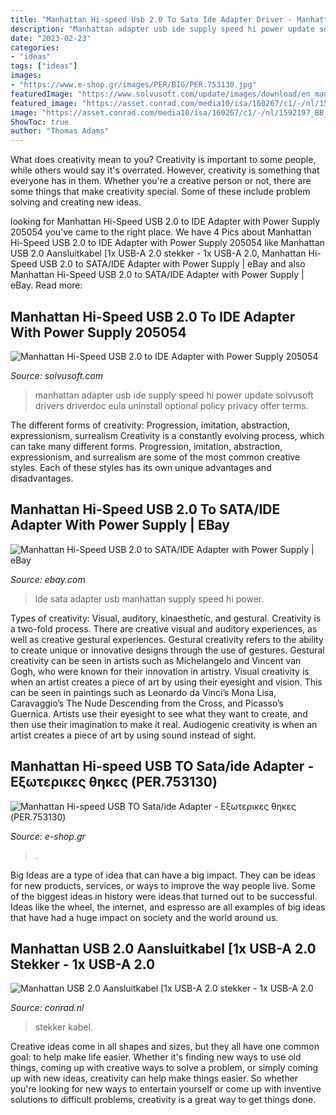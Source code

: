 ```yaml
---
title: "Manhattan Hi-speed Usb 2.0 To Sata Ide Adapter Driver - Manhattan Hi-speed Usb 2.0 To Sata/ide Adapter With Power Supply"
description: "Manhattan adapter usb ide supply speed hi power update solvusoft drivers driverdoc eula uninstall optional policy privacy offer terms"
date: "2023-02-23"
categories:
- "ideas"
tags: ["ideas"]
images:
- "https://www.e-shop.gr/images/PER/BIG/PER.753130.jpg"
featuredImage: "https://www.solvusoft.com/update/images/download/en_manhattan_hi-speed-usb-2-0-to-ide-adapter-with-power-supply_205054.png"
featured_image: "https://asset.conrad.com/media10/isa/160267/c1/-/nl/1592197_BB_01_FB/image.jpg?x=600&amp;y=600"
image: "https://asset.conrad.com/media10/isa/160267/c1/-/nl/1592197_BB_01_FB/image.jpg?x=600&amp;y=600"
ShowToc: true
author: "Thomas Adams"
---
```



What does creativity mean to you?
Creativity is important to some people, while others would say it's overrated. However, creativity is something that everyone has in them. Whether you're a creative person or not, there are some things that make creativity special. Some of these include problem solving and creating new ideas.

	

		
looking for Manhattan Hi-Speed USB 2.0 to IDE Adapter with Power Supply 205054 you've came to the right place. We have 4 Pics about Manhattan Hi-Speed USB 2.0 to IDE Adapter with Power Supply 205054 like Manhattan USB 2.0 Aansluitkabel [1x USB-A 2.0 stekker - 1x USB-A 2.0, Manhattan Hi-Speed USB 2.0 to SATA/IDE Adapter with Power Supply | eBay and also Manhattan Hi-Speed USB 2.0 to SATA/IDE Adapter with Power Supply | eBay. Read more:
		
    
## Manhattan Hi-Speed USB 2.0 To IDE Adapter With Power Supply 205054

<img loading=lazy src="https://www.solvusoft.com/update/images/download/en_manhattan_hi-speed-usb-2-0-to-ide-adapter-with-power-supply_205054.png" onerror="this.onerror=null;this.src='https://tse1.mm.bing.net/th?id=OIP.wQpZM9sQTj-weQYRGEGenAHaEC&amp;pid=15.1';" alt="Manhattan Hi-Speed USB 2.0 to IDE Adapter with Power Supply 205054">

_Source: solvusoft.com_

>manhattan adapter usb ide supply speed hi power update solvusoft drivers driverdoc eula uninstall optional policy privacy offer terms. 

	

The different forms of creativity: Progression, imitation, abstraction, expressionism, surrealism
Creativity is a constantly evolving process, which can take many different forms. Progression, imitation, abstraction, expressionism, and surrealism are some of the most common creative styles. Each of these styles has its own unique advantages and disadvantages.

    
## Manhattan Hi-Speed USB 2.0 To SATA/IDE Adapter With Power Supply | EBay

<img loading=lazy src="https://i.ebayimg.com/images/g/RGwAAOSwUfReXHnX/s-l300.jpg" onerror="this.onerror=null;this.src='https://tse3.mm.bing.net/th?id=OIP.X4wifCrSIJh7DqG7NSjObAAAAA&amp;pid=15.1';" alt="Manhattan Hi-Speed USB 2.0 to SATA/IDE Adapter with Power Supply | eBay">

_Source: ebay.com_

>ide sata adapter usb manhattan supply speed hi power. 

	

Types of creativity: Visual, auditory, kinaesthetic, and gestural.
Creativity is a two-fold process. There are creative visual and auditory experiences, as well as creative gestural experiences. Gestural creativity refers to the ability to create unique or innovative designs through the use of gestures. Gestural creativity can be seen in artists such as Michelangelo and Vincent van Gogh, who were known for their innovation in artistry. Visual creativity is when an artist creates a piece of art by using their eyesight and vision. This can be seen in paintings such as Leonardo da Vinci’s Mona Lisa, Caravaggio’s The Nude Descending from the Cross, and Picasso’s Guernica. Artists use their eyesight to see what they want to create, and then use their imagination to make it real. Audiogenic creativity is when an artist creates a piece of art by using sound instead of sight.

    
## Manhattan Hi-speed USB TO Sata/ide Adapter - Εξωτερικες θηκες (PER.753130)

<img loading=lazy src="https://www.e-shop.gr/images/PER/BIG/PER.753130.jpg" onerror="this.onerror=null;this.src='https://tse4.mm.bing.net/th?id=OIP.YShaGyxA567f8z4cTQQ1bgHaHa&amp;pid=15.1';" alt="Manhattan Hi-speed USB TO Sata/ide Adapter - Εξωτερικες θηκες (PER.753130)">

_Source: e-shop.gr_

>. 

	

Big Ideas are a type of idea that can have a big impact. They can be ideas for new products, services, or ways to improve the way people live. Some of the biggest ideas in history were ideas that turned out to be successful. Ideas like the wheel, the internet, and espresso are all examples of big ideas that have had a huge impact on society and the world around us.

    
## Manhattan USB 2.0 Aansluitkabel [1x USB-A 2.0 Stekker - 1x USB-A 2.0

<img loading=lazy src="https://asset.conrad.com/media10/isa/160267/c1/-/nl/1592197_BB_01_FB/image.jpg?x=600&amp;y=600" onerror="this.onerror=null;this.src='https://tse1.mm.bing.net/th?id=OIP.riZBmu5UitXzR4rTzIZMHwHaEH&amp;pid=15.1';" alt="Manhattan USB 2.0 Aansluitkabel [1x USB-A 2.0 stekker - 1x USB-A 2.0">

_Source: conrad.nl_

>stekker kabel. 

	

Creative ideas come in all shapes and sizes, but they all have one common goal: to help make life easier. Whether it's finding new ways to use old things, coming up with creative ways to solve a problem, or simply coming up with new ideas, creativity can help make things easier. So whether you're looking for new ways to entertain yourself or come up with inventive solutions to difficult problems, creativity is a great way to get things done.


